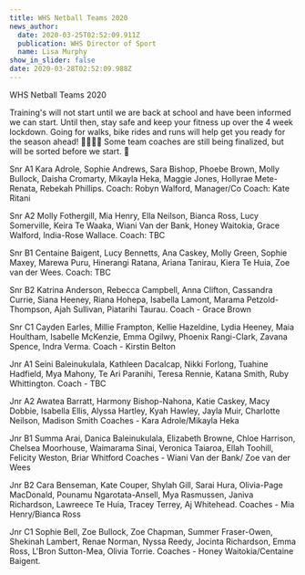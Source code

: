 ```yaml
---
title: WHS Netball Teams 2020
news_author:
  date: 2020-03-25T02:52:09.911Z
  publication: WHS Director of Sport
  name: Lisa Murphy
show_in_slider: false
date: 2020-03-28T02:52:09.988Z
---
```

WHS Netball Teams 2020

Training's will not start until we are back at school and have been informed we can start. Until then, stay safe and keep your fitness up over the 4 week lockdown.
Going for walks, bike rides and runs will help get you ready for the season ahead! 💚💛🏐🏐
Some team coaches are still being finalized, but will be sorted before we start. 🙂

Snr A1
Kara Adrole, Sophie Andrews, Sara Bishop, Phoebe Brown, Molly Bullock, Daisha Cromarty, Mikayla Heka, Maggie Jones, Hollyrae Mete-Renata, Rebekah Phillips.
Coach: Robyn Walford, Manager/Co Coach: Kate Ritani

Snr A2
Molly Fothergill, Mia Henry, Ella Neilson, Bianca Ross, Lucy Somerville, Keira Te Waaka, Wiani Van der Bank, Honey Waitokia, Grace Walford, India-Rose Wallace.
Coach: TBC

Snr B1
Centaine Baigent, Lucy Bennetts, Ana Caskey, Molly Green, Sophie Maxey, Marewa Puru, Hinerangi Ratana, Ariana Tanirau, Kiera Te Huia, Zoe van der Wees.
Coach: TBC

Snr B2
Katrina Anderson, Rebecca Campbell, Anna Clifton, Cassandra Currie, Siana Heeney, Riana Hohepa, Isabella Lamont, Marama Petzold-Thompson, Ajah Sullivan, Piatarihi Taurau.
Coach - Grace Brown

Snr C1
Cayden Earles, Millie Frampton, Kellie Hazeldine, Lydia Heeney, Maia Houltham, Isabelle McKenzie, Emma Ogilwy, Phoenix Rangi-Clark, Zavana Spence, Indra Verma.
Coach - Kirstin Belton

Jnr A1
Seini Baleinukulala, Kathleen Dacalcap, Nikki Forlong, Tuahine Hadfield, Mya Mahony, Te Ari Paranihi, Teresa Rennie, Katana Smith, Ruby Whittington.
Coach - TBC

Jnr A2
Awatea Barratt, Harmony Bishop-Nahona, Katie Caskey, Macy Dobbie, Isabella Ellis, Alyssa Hartley, Kyah Hawley, Jayla Muir, Charlotte Neilson, Madison Smith
Coaches - Kara Adrole/Mikayla Heka

Jnr B1
Summa Arai, Danica Baleinukulala, Elizabeth Browne, Chloe Harrison, Chelsea Moorhouse, Waimarama Sinai, Veronica Taiaroa, Ellah Toohill, Felicity Weston, Briar Whitford
Coaches - Wiani Van der Bank/ Zoe van der Wees

Jnr B2
Cara Benseman, Kate Couper, Shylah Gill, Sarai Hura, Olivia-Page MacDonald, Pounamu Ngarotata-Ansell, Mya Rasmussen, Janiva Richardson, Lawreece Te Huia, Tracey Terrey, Aj Whitehead.
Coaches - Mia Henry/Bianca Ross

Jnr C1
Sophie Bell, Zoe Bullock, Zoe Chapman, Summer Fraser-Owen, Shekinah Lambert, Renae Norman, Nyssa Reedy, Jocinta Richardson, Emma Ross, L'Bron Sutton-Mea, Olivia Torrie.
Coaches - Honey Waitokia/Centaine Baigent.